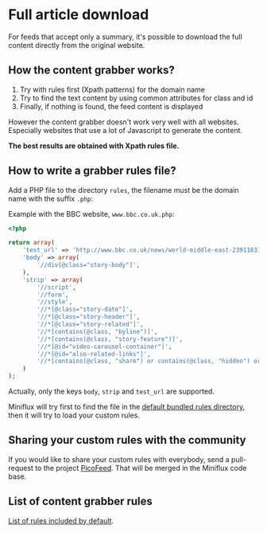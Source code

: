 Full article download
=====================

For feeds that accept only a summary, it's possible to download the full content directly from the original website.

How the content grabber works?
------------------------------

1. Try with rules first (Xpath patterns) for the domain name
2. Try to find the text content by using common attributes for class and id
3. Finally, if nothing is found, the feed content is displayed

However the content grabber doesn't work very well with all websites.
Especially websites that use a lot of Javascript to generate the content.

**The best results are obtained with Xpath rules file.**

How to write a grabber rules file?
----------------------------------

Add a PHP file to the directory `rules`, the filename must be the domain name with the suffix `.php`:

Example with the BBC website, `www.bbc.co.uk.php`:

```php
<?php

return array(
    'test_url' => 'http://www.bbc.co.uk/news/world-middle-east-23911833',
    'body' => array(
        '//div[@class="story-body"]',
    ),
    'strip' => array(
        '//script',
        '//form',
        '//style',
        '//*[@class="story-date"]',
        '//*[@class="story-header"]',
        '//*[@class="story-related"]',
        '//*[contains(@class, "byline")]',
        '//*[contains(@class, "story-feature")]',
        '//*[@id="video-carousel-container"]',
        '//*[@id="also-related-links"]',
        '//*[contains(@class, "share") or contains(@class, "hidden") or contains(@class, "hyper")]',
    )
);
```

Actually, only the keys `body`, `strip` and `test_url` are supported.

Miniflux will try first to find the file in the [default bundled rules directory](https://github.com/miniflux/miniflux/tree/master/vendor/fguillot/picofeed/lib/PicoFeed/Rules), then it will try to load your custom rules.

Sharing your custom rules with the community
--------------------------------------------

If you would like to share your custom rules with everybody, send a pull-request to the project [PicoFeed](https://github.com/fguillot/picofeed).
That will be merged in the Miniflux code base.

List of content grabber rules
-----------------------------

[List of rules included by default](https://github.com/miniflux/miniflux/tree/master/vendor/fguillot/picofeed/lib/PicoFeed/Rules).
